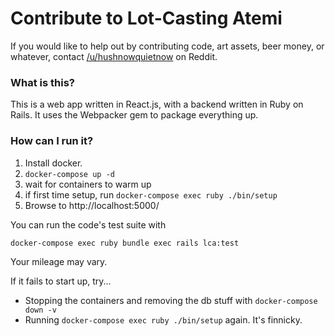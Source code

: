 # Contribute to Lot-Casting Atemi

If you would like to help out by contributing code, art assets, beer money, or
whatever, contact [/u/hushnowquietnow](https://reddit.com/u/hushnowquietnow) on
Reddit.

### What is this?

This is a web app written in React.js, with a backend written in Ruby on Rails. It uses the Webpacker gem to package everything up.

### How can I run it?

1. Install docker.
1. `docker-compose up -d`
1. wait for containers to warm up
1. if first time setup, run `docker-compose exec ruby ./bin/setup`
1. Browse to http://localhost:5000/

You can run the code's test suite with

```shell
docker-compose exec ruby bundle exec rails lca:test
```

Your mileage may vary.

If it fails to start up, try...

* Stopping the containers and removing the db stuff with `docker-compose down -v`
* Running `docker-compose exec ruby ./bin/setup` again. It's finnicky.
